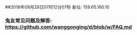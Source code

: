 ##2018年09月28日07时12分07秒 新址: 159.65.160.10
### 兔友常见问题及解答: https://github.com/wanggonging/d/blob/w/FAQ.md

